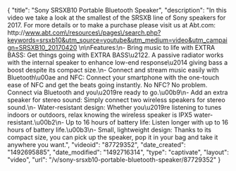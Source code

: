 {
    "title": "Sony SRSXB10 Portable Bluetooth Speaker",
    "description": "In this video we take a look at the smallest of the SRSXB line of Sony speakers for 2017.  For more details or to make a purchase please visit us at Abt.com: http:\/\/www.abt.com\/resources\/pages\/search.php?keywords=srsxb10&utm_source=youtube&utm_medium=video&utm_campaign=SRSXB10_20170420 \n\nFeatures:\n- Bring music to life with EXTRA BASS: Get things going with EXTRA BASS\u2122. A passive radiator works with the internal speaker to enhance low-end response\u2014 giving bass a boost despite its compact size.\n- Connect and stream music easily with Bluetooth\u00ae and NFC: Connect your smartphone with the one-touch ease of NFC and get the beats going instantly. No NFC? No problem. Connect via Bluetooth and you\u2019re ready to go.\u00b9\n- Add an extra speaker for stereo sound: Simply connect two wireless speakers for stereo sound.\n- Water-resistant design: Whether you\u2019re listening to tunes indoors or outdoors, relax knowing the wireless speaker is IPX5 water-resistant.\u00b2\n- Up to 16 hours of battery life: Listen longer with up to 16 hours of battery life.\u00b3\n- Small, lightweight design: Thanks to its compact size, you can pick up the speaker, pop it in your bag and take it anywhere you want.",
    "videoid": "87729352",
    "date_created": "1492695885",
    "date_modified": "1492716314",
    "type": "captivate",
    "layout": "video",
    "url": "\/v\/sony-srsxb10-portable-bluetooth-speaker\/87729352"
}